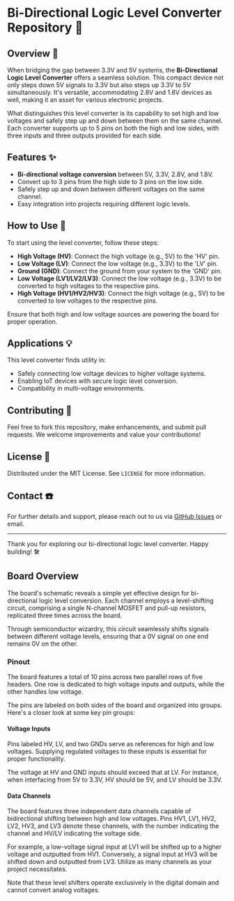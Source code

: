 # Bi-Directional Logic Level Converter Repository :electric_plug:

## Overview :mag_right:
When bridging the gap between 3.3V and 5V systems, the **Bi-Directional Logic Level Converter** offers a seamless solution. This compact device not only steps down 5V signals to 3.3V but also steps up 3.3V to 5V simultaneously. It's versatile, accommodating 2.8V and 1.8V devices as well, making it an asset for various electronic projects.

What distinguishes this level converter is its capability to set high and low voltages and safely step up and down between them on the same channel. Each converter supports up to 5 pins on both the high and low sides, with three inputs and three outputs provided for each side.

## Features :sparkles:
- **Bi-directional voltage conversion** between 5V, 3.3V, 2.8V, and 1.8V.
- Convert up to 3 pins from the high side to 3 pins on the low side.
- Safely step up and down between different voltages on the same channel.
- Easy integration into projects requiring different logic levels.

## How to Use :wrench:
To start using the level converter, follow these steps:
- **High Voltage (HV)**: Connect the high voltage (e.g., 5V) to the 'HV' pin.
- **Low Voltage (LV)**: Connect the low voltage (e.g., 3.3V) to the 'LV' pin.
- **Ground (GND)**: Connect the ground from your system to the 'GND' pin.
- **Low Voltage (LV1/LV2/LV3)**: Connect the low voltage (e.g., 3.3V) to be converted to high voltages to the respective pins.
- **High Voltage (HV1/HV2/HV3)**: Connect the high voltage (e.g., 5V) to be converted to low voltages to the respective pins.

Ensure that both high and low voltage sources are powering the board for proper operation.

## Applications :bulb:
This level converter finds utility in:
- Safely connecting low voltage devices to higher voltage systems.
- Enabling IoT devices with secure logic level conversion.
- Compatibility in multi-voltage environments.

## Contributing :handshake:
Feel free to fork this repository, make enhancements, and submit pull requests. We welcome improvements and value your contributions!

## License :memo:
Distributed under the MIT License. See `LICENSE` for more information.

## Contact :phone:
For further details and support, please reach out to us via [GitHub Issues](https://github.com/hiibrarahmad/level-converter/issues) or email.

---

Thank you for exploring our bi-directional logic level converter. Happy building! :hammer_and_wrench:

## Board Overview
The board's schematic reveals a simple yet effective design for bi-directional logic level conversion. Each channel employs a level-shifting circuit, comprising a single N-channel MOSFET and pull-up resistors, replicated three times across the board.

Through semiconductor wizardry, this circuit seamlessly shifts signals between different voltage levels, ensuring that a 0V signal on one end remains 0V on the other.

### Pinout
The board features a total of 10 pins across two parallel rows of five headers. One row is dedicated to high voltage inputs and outputs, while the other handles low voltage.

The pins are labeled on both sides of the board and organized into groups. Here's a closer look at some key pin groups:

#### Voltage Inputs
Pins labeled HV, LV, and two GNDs serve as references for high and low voltages. Supplying regulated voltages to these inputs is essential for proper functionality.

The voltage at HV and GND inputs should exceed that at LV. For instance, when interfacing from 5V to 3.3V, HV should be 5V, and LV should be 3.3V.

#### Data Channels
The board features three independent data channels capable of bidirectional shifting between high and low voltages. Pins HV1, LV1, HV2, LV2, HV3, and LV3 denote these channels, with the number indicating the channel and HV/LV indicating the voltage side.

For example, a low-voltage signal input at LV1 will be shifted up to a higher voltage and outputted from HV1. Conversely, a signal input at HV3 will be shifted down and outputted from LV3. Utilize as many channels as your project necessitates.

Note that these level shifters operate exclusively in the digital domain and cannot convert analog voltages.

